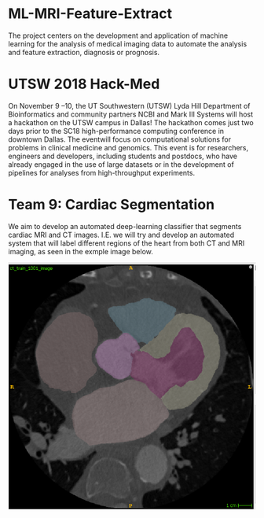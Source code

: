 # ML-MRI-Feature-Extract
The project centers on the development and application of machine learning for the analysis of medical imaging data to automate the analysis and feature extraction, diagnosis or prognosis.

# UTSW 2018 Hack-Med

On  November 9 –10,  the UT  Southwestern  (UTSW)  Lyda  Hill  Department  of  Bioinformatics and community partners NCBI and Mark III Systems will host a hackathon on the UTSW campus in Dallas! The  hackathon  comes  just  two  days  prior  to  the  SC18  high-performance computing  conference  in downtown Dallas. The eventwill  focus  on computational  solutions  for  problems  in  clinical  medicine and genomics.  This  event  is  for researchers,  engineers  and developers, including  students  and postdocs, who have already engaged in the use of large datasets or in the development of pipelines for  analyses  from  high-throughput  experiments. 

# Team 9: Cardiac Segmentation

We aim to develop an automated deep-learning classifier that segments cardiac MRI and CT images. I.E. we will try and develop an automated system that will label different regions of the heart from both CT and MRI imaging, as seen in the exmple image below.

![Pic](Images/ExampleCardiacSeg.png)